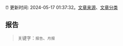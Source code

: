 :alarm_clock: 更新时间: 2024-05-17 01:37:32。[文章来源](/README.md)、[文章分类](/TAGS.md)

## 报告


> 关键字：`报告`、`月报`



